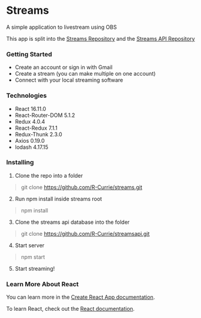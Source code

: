 # Streams

A simple application to livestream using OBS

This app is split into the [Streams Repository](https://github.com/R-Currie/streams) and the [Streams API Repository](https://github.com/R-Currie/streamsapi)

### Getting Started
* Create an account or sign in with Gmail
* Create a stream (you can make multiple on one account)
* Connect with your local streaming software

### Technologies
* React 16.11.0
* React-Router-DOM 5.1.2
* Redux 4.0.4
* React-Redux 7.1.1
* Redux-Thunk 2.3.0
* Axios 0.19.0
* lodash 4.17.15

### Installing

1. Clone the repo into a folder
> git clone https://github.com/R-Currie/streams.git
2. Run npm install inside streams root
> npm install
3. Clone the streams api database into the folder
> git clone https://github.com/R-Currie/streamsapi.git
4. Start server
> npm start
5. Start streaming!

### Learn More About React

You can learn more in the [Create React App documentation](https://facebook.github.io/create-react-app/docs/getting-started).

To learn React, check out the [React documentation](https://reactjs.org/).
